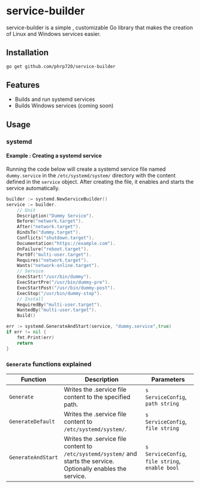 # service-builder

service-builder is a simple , customizable   Go library that  makes the creation of Linux and Windows services easier.

## Installation

```bash
go get github.com/phrp720/service-builder
```
## Features
- Builds and run systemd services
- Builds Windows services (coming soon)

## Usage

### systemd

#### Example : Creating a systemd service
Running the code below will create a systemd service file named `dummy.service` in the `/etc/systemd/system/` directory with the content defined in the `service` object. After creating the file, it enables and starts the service automatically.

```go
builder := systemd.NewServiceBuilder()
service := builder.
    // Unit
    Description("Dummy Service").
    Before("network.target").
    After("network.target").
    BindsTo("dummy.target").
    Conflicts("shutdown.target").
    Documentation("https://example.com").
    OnFailure("reboot.target").
    PartOf("multi-user.target").
    Requires("network.target").
    Wants("network-online.target").
    // Service
    ExecStart("/usr/bin/dummy").
    ExecStartPre("/usr/bin/dummy-pre").
    ExecStartPost("/usr/bin/dummy-post").
    ExecStop("/usr/bin/dummy-stop").
    // Install
    RequiredBy("multi-user.target").
    WantedBy("multi-user.target").
    Build()

err := systemd.GenerateAndStart(service, "dummy.service",true)
if err != nil {
    fmt.Print(err)
    return
}
```


### `Generate` functions explained
| Function           | Description                                                                                                        | Parameters                                      |
|--------------------|--------------------------------------------------------------------------------------------------------------------|-------------------------------------------------|
| `Generate`         | Writes the .service file content to the specified path.                                                            | `s ServiceConfig`, `path string`                |
| `GenerateDefault`  | Writes the .service file content to `/etc/systemd/system/`.                                                        | `s ServiceConfig`, `file string`                |
| `GenerateAndStart` | Writes the .service file content to `/etc/systemd/system/` and starts the service. Optionally enables the service. | `s ServiceConfig`, `file string`, `enable bool` |
